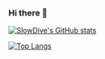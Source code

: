 ### Hi there 👋

<!--
**qkx1998/qkx1998** is a ✨ _special_ ✨ repository because its `README.md` (this file) appears on your GitHub profile.
-->

[![SlowDive's GitHub stats](https://github-readme-stats.vercel.app/api?username=SlowDive&count_private=true&show_icons=true&theme=maroongold)](https://github.com/anuraghazra/github-readme-stats)

[![Top Langs](https://github-readme-stats.vercel.app/api/top-langs/?username=SlowDive&layout=compact)](https://github.com/anuraghazra/github-readme-stats)


